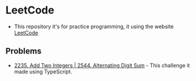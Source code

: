 # LeetCode

- This repository it's for practice programming, it using the website [LeetCode](https://leetcode.com/problemset/)

## Problems

- [2235. Add Two Integers | 2544. Alternating Digit Sum](./April_25/) - This challenge it made using TypeScript.
